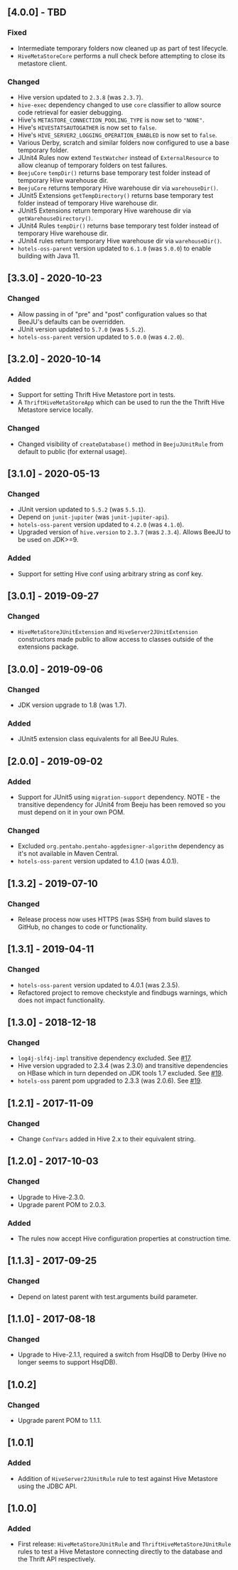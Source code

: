 ## [4.0.0] - TBD
### Fixed
- Intermediate temporary folders now cleaned up as part of test lifecycle.
- `HiveMetaStoreCore` performs a null check before attempting to close its metastore client.

### Changed
- Hive version updated to `2.3.8` (was `2.3.7`).
- `hive-exec` dependency changed to use `core` classifier to allow source code retrieval for easier debugging.
- Hive's `METASTORE_CONNECTION_POOLING_TYPE` is now set to `"NONE"`.
- Hive's `HIVESTATSAUTOGATHER` is now set to `false`.
- Hive's `HIVE_SERVER2_LOGGING_OPERATION_ENABLED` is now set to `false`.
- Various Derby, scratch and similar folders now configured to use a base temporary folder.
- JUnit4 Rules now extend `TestWatcher` instead of `ExternalResource` to allow cleanup of temporary folders on test failures.
- `BeejuCore` `tempDir()` returns base temporary test folder instead of temporary Hive warehouse dir.
- `BeejuCore` returns temporary Hive warehouse dir via `warehouseDir()`.
- JUnit5 Extensions `getTempDirectory()` returns base temporary test folder instead of temporary Hive warehouse dir.
- JUnit5 Extensions return temporary Hive warehouse dir via `getWarehouseDirectory()`.
- JUnit4 Rules `tempDir()` returns base temporary test folder instead of temporary Hive warehouse dir.
- JUnit4 rules return temporary Hive warehouse dir via `warehouseDir()`.
- `hotels-oss-parent` version updated to `6.1.0` (was `5.0.0`) to enable building with Java 11.

## [3.3.0] - 2020-10-23
### Changed
- Allow passing in of "pre" and "post" configuration values so that BeeJU's defaults can be overridden.
- JUnit version updated to `5.7.0` (was `5.5.2`).
- `hotels-oss-parent` version updated to `5.0.0` (was `4.2.0`). 

## [3.2.0] - 2020-10-14
### Added
- Support for setting Thrift Hive Metastore port in tests.
- A `ThriftHiveMetaStoreApp` which can be used to run the the Thrift Hive Metastore service locally.

### Changed
- Changed visibility of `createDatabase()` method in `BeejuJUnitRule` from default to public (for external usage). 

## [3.1.0] - 2020-05-13
### Changed
- JUnit version updated to `5.5.2` (was `5.5.1`).
- Depend on `junit-jupiter` (was `junit-jupiter-api`).
- `hotels-oss-parent` version updated to `4.2.0` (was `4.1.0`).
- Upgraded version of `hive.version` to `2.3.7` (was `2.3.4`). Allows BeeJU to be used on JDK>=9.

### Added
- Support for setting Hive conf using arbitrary string as conf key.

## [3.0.1] - 2019-09-27
### Changed
- `HiveMetaStoreJUnitExtension` and `HiveServer2JUnitExtension` constructors made public to allow access to classes outside of the extensions package. 

## [3.0.0] - 2019-09-06
### Changed
- JDK version upgrade to 1.8 (was 1.7).

### Added
- JUnit5 extension class equivalents for all BeeJU Rules. 

## [2.0.0] - 2019-09-02
### Added
- Support for JUnit5 using `migration-support` dependency. NOTE - the transitive dependency for JUnit4 from Beeju has been removed so you must depend on it in your own POM.

### Changed
- Excluded `org.pentaho.pentaho-aggdesigner-algorithm` dependency as it's not available in Maven Central.
- `hotels-oss-parent` version updated to 4.1.0 (was 4.0.1). 

## [1.3.2] - 2019-07-10
### Changed
- Release process now uses HTTPS (was SSH) from build slaves to GitHub, no changes to code or functionality.

## [1.3.1] - 2019-04-11
### Changed
- `hotels-oss-parent` version updated to 4.0.1 (was 2.3.5).
- Refactored project to remove checkstyle and findbugs warnings, which does not impact functionality.

## [1.3.0] - 2018-12-18
### Changed
- `log4j-slf4j-impl` transitive dependency excluded. See [#17](https://github.com/HotelsDotCom/beeju/issues/17).
- Hive version upgraded to 2.3.4 (was 2.3.0) and transitive dependencies on HBase which in turn depended on JDK tools 1.7 excluded. See [#19](https://github.com/HotelsDotCom/beeju/issues/19).
- `hotels-oss` parent pom upgraded to 2.3.3 (was 2.0.6). See [#19](https://github.com/HotelsDotCom/beeju/issues/19).

## [1.2.1] - 2017-11-09
### Changed
- Change `ConfVars` added in Hive 2.x to their equivalent string.

## [1.2.0] - 2017-10-03
### Changed
- Upgrade to Hive-2.3.0.
- Upgrade parent POM to 2.0.3.

### Added
- The rules now accept Hive configuration properties at construction time.

## [1.1.3] - 2017-09-25
### Changed
- Depend on latest parent with test.arguments build parameter.

## [1.1.0] - 2017-08-18
### Changed
- Upgrade to Hive-2.1.1, required a switch from HsqlDB to Derby (Hive no longer seems to support HsqlDB).

## [1.0.2]
### Changed
- Upgrade parent POM to 1.1.1.

## [1.0.1]
### Added
- Addition of `HiveServer2JUnitRule` rule to test against Hive Metastore using the JDBC API.

## [1.0.0]
### Added
- First release: `HiveMetaStoreJUnitRule` and `ThriftHiveMetaStoreJUnitRule` rules to test a Hive Metastore connecting directly to the database and the Thrift API respectively.
